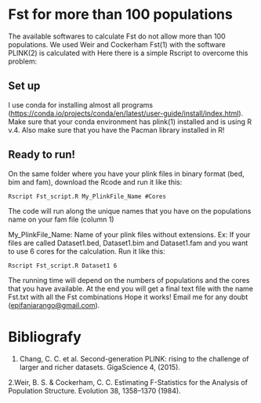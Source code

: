 # Fst for more than 100 populations

The available softwares to calculate Fst do not allow more than 100 populations. We used Weir and Cockerham Fst(1) with the software PLINK(2) is calculated with Here there is a simple Rscript to overcome this problem:


## Set up

I use conda for installing almost all programs (https://conda.io/projects/conda/en/latest/user-guide/install/index.html). 
Make sure that your conda environment has plink(1) installed and is using R v.4. 
Also make sure that you have the Pacman library installed in R!

## Ready to run!

On the same folder where you have your plink files in binary format (bed, bim and fam), download the Rcode and run it like this: 

```
Rscript Fst_script.R My_PlinkFile_Name #Cores 
``` 

The code will run along the unique names that you have on the populations name on your fam file (column 1)

My_PlinkFile_Name: Name of your plink files without extensions. Ex: If your files are called Dataset1.bed, Dataset1.bim and Dataset1.fam and you want to use 6 cores for the calculation. Run it like this:


```
Rscript Fst_script.R Dataset1 6 
``` 

The running time will depend on the numbers of populations and the cores that you have available. At the end you will get a final text file with the name Fst.txt with all the Fst combinations
Hope it works! Email me for any doubt (epifaniarango@gmail.com).


# Bibliografy
1. Chang, C. C. et al. Second-generation PLINK: rising to the challenge of larger and richer datasets. GigaScience 4, (2015).

2.Weir, B. S. & Cockerham, C. C. Estimating F-Statistics for the Analysis of Population Structure. Evolution 38, 1358–1370 (1984).
